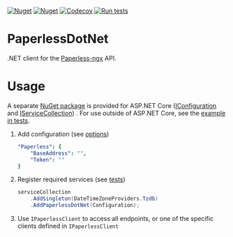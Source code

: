 [![Nuget](https://img.shields.io/nuget/v/VMelnalksnis.PaperlessDotNet?label=PaperlessDotNet)](https://www.nuget.org/packages/VMelnalksnis.PaperlessDotNet/)
[![Nuget](https://img.shields.io/nuget/v/VMelnalksnis.PaperlessDotNet.DependencyInjection?label=PaperlessDotNet.DependencyInjection)](https://www.nuget.org/packages/VMelnalksnis.PaperlessDotNet.DependencyInjection/)
[![Codecov](https://img.shields.io/codecov/c/github/VMelnalksnis/PaperlessDotNet)](https://app.codecov.io/gh/VMelnalksnis/PaperlessDotNet)
[![Run tests](https://github.com/VMelnalksnis/PaperlessDotNet/actions/workflows/test.yml/badge.svg?branch=master)](https://github.com/VMelnalksnis/PaperlessDotNet/actions/workflows/test.yml?query=branch%3Amaster)

# PaperlessDotNet
.NET client for the [Paperless-ngx](https://github.com/paperless-ngx/paperless-ngx) API.

# Usage

A separate [NuGet package](https://www.nuget.org/packages/VMelnalksnis.PaperlessDotNet.DependencyInjection/)
is provided for ASP.NET Core
([IConfiguration](https://docs.microsoft.com/en-us/dotnet/api/microsoft.extensions.configuration.iconfiguration)
and [IServiceCollection](https://docs.microsoft.com/en-us/dotnet/api/microsoft.extensions.dependencyinjection.iservicecollection))
.
For use outside of ASP.NET Core, see the
[example in tests](tests/VMelnalksnis.PaperlessDotNet.Tests.Integration/MinimalExampleTests.cs).

1. Add configuration (see [options](source/VMelnalksnis.PaperlessDotNet.DependencyInjection/PaperlessOptions.cs))
   ```yaml
   "Paperless": {
       "BaseAddress": "",
       "Token": ""
   }
   ```

2. Register required services (see [tests](tests/VMelnalksnis.PaperlessDotNet.DependencyInjection.Tests/ServiceCollectionExtensionsTests.cs))
   ```csharp
   serviceCollection
       .AddSingleton(DateTimeZoneProviders.Tzdb)
       .AddPaperlessDotNet(Configuration);
   ```

3. Use `IPaperlessClient` to access all endpoints, or one of the specific clients defined in `IPaperlessClient` 
